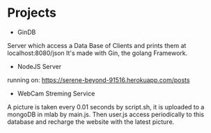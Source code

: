 # Projects

* GinDB

 Server which access a Data Base of Clients and prints them at localhost:8080/json
 It's made with Gin, the golang Framework.

* NodeJS Server

 running on: https://serene-beyond-91516.herokuapp.com/posts

* WebCam Streming Service

 A picture is taken every 0.01 seconds by script.sh, it is uploaded to a mongoDB in mlab by main.js. Then user.js access  periodically to this database and recharge the website with the latest picture.
